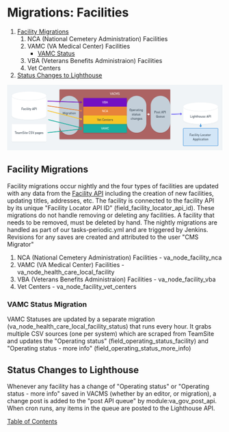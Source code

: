 # Migrations: Facilities

1. [Facility Migrations](#facility-migrations)
   1. NCA (National Cemetery Administration) Facilities
   1. VAMC (VA Medical Center) Facilities
      - [VAMC Status](#vamc-status-migration)
   1. VBA (Veterans Benefits Administraion) Facilities
   1. Vet Centers
1. [Status Changes to Lighthouse](#status-changes-to-lighthouse)

![Facilities updates and actions](images/VA-facilities.png)

## Facility Migrations
Facility migrations occur nightly and the four types of facilities are updated
with any data from the [Facility API](interfaces.md#facilities-api) including
the creation of new facilities, updating titles, addresses, etc.   The facility
is connected to the facility API by its unique "Facility Locator API ID"
(field_facility_locator_api_id).  These migrations do not handle removing or
deleting any facilities. A facility that needs to be removed, must be deleted by
hand.  The nightly migrations are handled as part of our tasks-periodic.yml and
are triggered by Jenkins.  Revisions for any saves are created and attributed
to the user "CMS Migrator"

  1. NCA (National Cemetery Administration) Facilities - va_node_facility_nca
  1. VAMC (VA Medical Center) Facilities - va_node_health_care_local_facility
  1. VBA (Veterans Benefits Administraion) Facilities - va_node_facility_vba
  1. Vet Centers - va_node_facility_vet_centers

### VAMC Status Migration
VAMC Statuses are updated by a separate migration
(va_node_health_care_local_facility_status) that runs every hour.  It grabs
multiple CSV sources (one per system) which are scraped from TeamSite and
updates the "Operating status" (field_operating_status_facility) and "Operating
status - more info" (field_operating_status_more_info)

## Status Changes to Lighthouse
Whenever any facility has a change of "Operating status" or "Operating status -
more info" saved in VACMS (whether by an editor, or migration), a change post is
added to the "post API queue" by module:va_gov_post_api. When cron runs, any
items in the queue are posted to the Lighthouse API.


[Table of Contents](../README.md)
